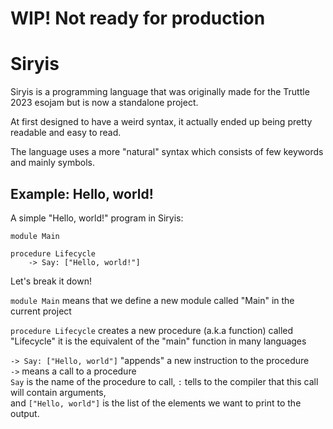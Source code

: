 # WIP! Not ready for production
# Siryis

Siryis is a programming language that was originally made for the Truttle 2023 esojam but is now a standalone project.

At first designed to have a weird syntax, it actually ended up being pretty
readable and easy to read.

The language uses a more "natural" syntax which consists of few keywords and
mainly symbols.

## Example: Hello, world!

A simple "Hello, world!" program in Siryis:

```srs
module Main

procedure Lifecycle
    -> Say: ["Hello, world!"]
```

Let's break it down!

`module Main` means that we define a new module called "Main"
in the current project

`procedure Lifecycle` creates a new procedure (a.k.a function)
called "Lifecycle" it is the equivalent of the "main" function
in many languages

`-> Say: ["Hello, world"]` "appends" a new instruction to the procedure    
`->` means a call to a procedure  
`Say` is the name of the procedure to call,
`:` tells to the compiler that this call will contain arguments,  
and `["Hello, world"]` is the list of the elements
we want to print to the output.